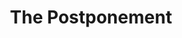 ---
title: 'The Postponement'
episode: 2
pc: 702
written: Larry David
directed: Andy Ackerman
aired: September 28, 1995
imdb: 'http://www.imdb.com/title/tt0697759/'
wiki: 'https://en.wikipedia.org/wiki/The_Postponement'
taxonomy:
    category:
        - episode
---